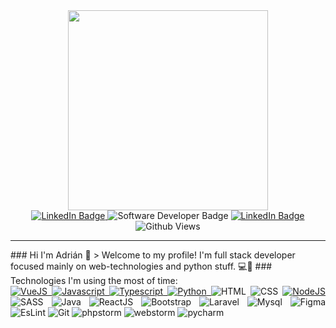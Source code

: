 <div id="header" align="center">
   <img src="https://media3.giphy.com/media/qgQUggAC3Pfv687qPC/giphy.gif?cid=ecf05e47bpd3cw43ghq7uy6xvh6o8a4it2w9445o8axwbgov&rid=giphy.gif&ct=g" width="320"/>
</div>
<div id="BADGES" align="center">
   <a href="https://www.linkedin.com/in/adrian-m-941735185/?trk=public_profile_browsemap&originalSubdomain=cz">
   <img src="https://img.shields.io/badge/LinkedIn-blue?style=for-the-badge&logo=linkedin&logoColor=white" alt="LinkedIn Badge"/>
   </a>
   <img src="https://img.shields.io/badge/-FULLSTACK%20WEB%20DEVELOPER-black?style=for-the-badge" alt="Software Developer Badge"/>
   <a href="https://www.linkedin.com/in/adrian-m-941735185/?trk=public_profile_browsemap&originalSubdomain=cz">
   <img src="https://img.shields.io/badge/LinkedIn-blue?style=for-the-badge&logo=linkedin&logoColor=white" alt="LinkedIn Badge"/>
   </a>
</div>
<div id="BADGES" align="center">
   <img src="https://komarev.com/ghpvc/?username=surzo18&style=flat-square&color=blue" alt="Github Views"/>
</div>
<hr/>
### Hi I'm Adrián 👋
> Welcome to my profile! I'm full stack developer focused mainly on web-technologies and python stuff. 💻🐍
### Technologies I'm using the most of time:
<br/> 
<div id="technologies" align="justify">
   <a href="https://vuejs.org/">
   <img src="https://camo.githubusercontent.com/372b662f4b2de885acce0f4619ab56a4ed9259d577cbdac8933b293d6e6f9f3f/68747470733a2f2f696d672e736869656c64732e696f2f62616467652f7675656a732d2532333335343935652e7376673f7374796c653d666f722d7468652d6261646765266c6f676f3d767565646f746a73266c6f676f436f6c6f723d253233344643303844" alt="VueJS"/>
   </a>
   <a href="https://www.javascript.com/">
   <img src="https://camo.githubusercontent.com/aeddc848275a1ffce386dc81c04541654ca07b2c43bbb8ad251085c962672aea/68747470733a2f2f696d672e736869656c64732e696f2f62616467652f6a6176617363726970742d2532333332333333302e7376673f7374796c653d666f722d7468652d6261646765266c6f676f3d6a617661736372697074266c6f676f436f6c6f723d253233463744463145" alt="Javascript"/>
   </a>
   <a href="https://www.typescriptlang.org/">
   <img src="https://img.shields.io/badge/TypeScript-007ACC?style=for-the-badge&logo=typescript&logoColor=white" alt="Typescript"/>
   </a>
   </a>
   <a href="https://www.python.org/">
   <img src="https://img.shields.io/badge/Python-3776AB?style=for-the-badge&logo=python&logoColor=white" alt="Python"/>
   </a>
   <img src="https://img.shields.io/badge/HTML5-E34F26?style=for-the-badge&logo=html5&logoColor=white" alt="HTML"/>
   <img src="https://img.shields.io/badge/CSS3-1572B6?style=for-the-badge&logo=css3&logoColor=white" alt="CSS"/>
   <a href="https://nodejs.org/en//">
      <img src="https://img.shields.io/badge/Node.js-43853D?style=for-the-badge&logo=node.js&logoColor=white" alt="NodeJS"/>
   </a>
   <img src="https://img.shields.io/badge/Sass-CC6699?style=for-the-badge&logo=sass&logoColor=white" alt="SASS"/>
   <img src="https://img.shields.io/badge/Java-ED8B00?style=for-the-badge&logo=java&logoColor=white" alt="Java"/>
   <img src="https://img.shields.io/badge/React-20232A?style=for-the-badge&logo=react&logoColor=61DAFB" alt="ReactJS"/>
   <img src="https://img.shields.io/badge/Bootstrap-563D7C?style=for-the-badge&logo=bootstrap&logoColor=white" alt="Bootstrap"/>
   <img src="https://img.shields.io/badge/Laravel-FF2D20?style=for-the-badge&logo=laravel&logoColor=white" alt="Laravel"/>
   <img src="https://img.shields.io/badge/MySQL-005C84?style=for-the-badge&logo=mysql&logoColor=whitee" alt="Mysql"/>
   <img src="https://img.shields.io/badge/Figma-F24E1E?style=for-the-badge&logo=figma&logoColor=white" alt="Figma"/>
   <img src="https://img.shields.io/badge/eslint-3A33D1?style=for-the-badge&logo=eslint&logoColor=white" alt="EsLint"/>
   <img src="https://img.shields.io/badge/GIT-E44C30?style=for-the-badge&logo=git&logoColor=white" alt="Git"/>
   
   <img src="http://img.shields.io/badge/-PHPStorm-181717?style=for-the-badge&logo=phpstorm&logoColor=white" alt="phpstorm"/>
   <img src="https://img.shields.io/badge/WebStorm-000000?style=for-the-badge&logo=WebStorm&logoColor=white" alt="webstorm"/>
   <img src="https://img.shields.io/badge/PyCharm-000000.svg?&style=for-the-badge&logo=PyCharm&logoColor=white" alt="pycharm"/>

</div>
<!--
   **surzo18/surzo18** is a ✨ _special_ ✨ repository because its `README.md` (this file) appears on your GitHub profile.
   
   Here are some ideas to get you started:
   
   - 🔭 I’m currently working on ...
   - 🌱 I’m currently learning ...
   - 👯 I’m looking to collaborate on ...
   - 🤔 I’m looking for help with ...
   - 💬 Ask me about ...
   - 📫 How to reach me: ...
   - 😄 Pronouns: ...
   - ⚡ Fun fact: ...
   -->

